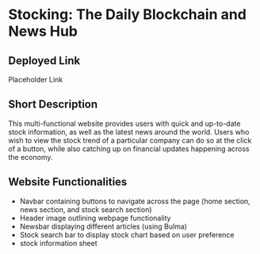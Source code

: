 # Stocking: The Daily Blockchain and News Hub

## Deployed Link

Placeholder Link

## Short Description

This multi-functional website provides users with quick and up-to-date stock information, as well as the latest news around the world. Users who wish to view the stock trend of a particular company can do so at the click of a button, while also catching up on financial updates happening across the economy. 

## Website Functionalities

- Navbar containing buttons to navigate across the page (home section, news section, and stock search section)
- Header image outlining webpage functionality
- Newsbar displaying different articles (using Bulma)
- Stock search bar to display stock chart based on user preference
- stock information sheet